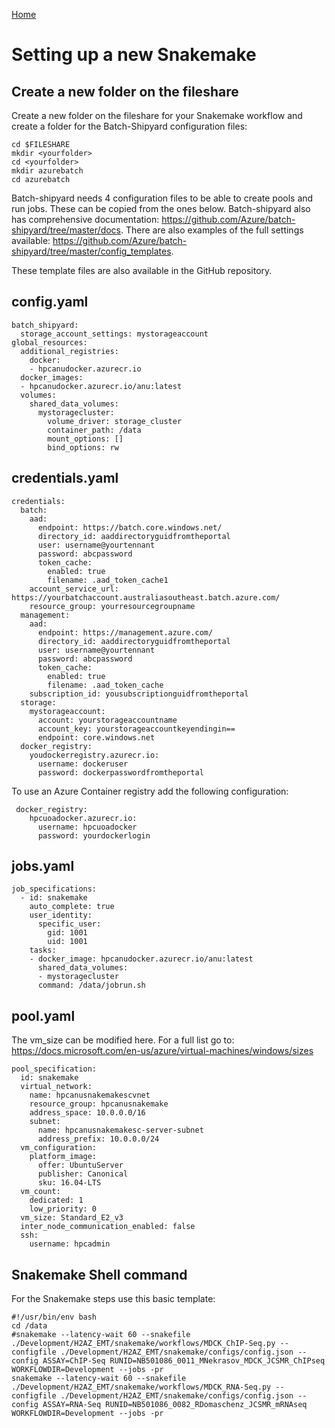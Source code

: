 [Home](../README.md) 

# Setting up a new Snakemake #

## Create a new folder on the fileshare ##

Create a new folder on the fileshare for your Snakemake workflow and create a folder for the Batch-Shipyard configuration files:

~~~~
cd $FILESHARE
mkdir <yourfolder>
cd <yourfolder>
mkdir azurebatch
cd azurebatch
~~~~

Batch-shipyard needs 4 configuration files to be able to create pools and run jobs. These can be copied from the ones below. Batch-shipyard also has comprehensive documentation: https://github.com/Azure/batch-shipyard/tree/master/docs. There are also examples of the full settings available: https://github.com/Azure/batch-shipyard/tree/master/config_templates.

These template files are also available in the GitHub repository.


## config.yaml ##

~~~~
batch_shipyard:
  storage_account_settings: mystorageaccount
global_resources:
  additional_registries:
    docker:
    - hpcanudocker.azurecr.io
  docker_images:
  - hpcanudocker.azurecr.io/anu:latest
  volumes:
    shared_data_volumes:
      mystoragecluster:
        volume_driver: storage_cluster
        container_path: /data
        mount_options: []
        bind_options: rw
~~~~

## credentials.yaml ##

~~~~
credentials:
  batch:
    aad:
      endpoint: https://batch.core.windows.net/
      directory_id: aaddirectoryguidfromtheportal
      user: username@yourtennant
      password: abcpassword
      token_cache:
        enabled: true
        filename: .aad_token_cache1
    account_service_url: https://yourbatchaccount.australiasoutheast.batch.azure.com/
    resource_group: yourresourcegroupname
  management:
    aad:
      endpoint: https://management.azure.com/
      directory_id: aaddirectoryguidfromtheportal
      user: username@yourtennant
      password: abcpassword
      token_cache:
        enabled: true
        filename: .aad_token_cache
    subscription_id: yousubscriptionguidfromtheportal
  storage:
    mystorageaccount:
      account: yourstorageaccountname
      account_key: yourstorageaccountkeyendingin==
      endpoint: core.windows.net
  docker_registry:
    youdockerregistry.azurecr.io:
      username: dockeruser
      password: dockerpasswordfromtheportal
~~~~

To use an Azure Container registry add the following configuration: 

~~~~
 docker_registry:
    hpcuoadocker.azurecr.io:
      username: hpcuoadocker
      password: yourdockerlogin
~~~~
## jobs.yaml ##

~~~~
job_specifications:
  - id: snakemake
    auto_complete: true
    user_identity:
      specific_user:
        gid: 1001
        uid: 1001
    tasks:
    - docker_image: hpcanudocker.azurecr.io/anu:latest
      shared_data_volumes:
      - mystoragecluster
      command: /data/jobrun.sh
~~~~


## pool.yaml ##

The vm_size can be modified here. For a full list go to: https://docs.microsoft.com/en-us/azure/virtual-machines/windows/sizes

~~~~
pool_specification:
  id: snakemake
  virtual_network:
    name: hpcanusnakemakescvnet
    resource_group: hpcanusnakemake
    address_space: 10.0.0.0/16
    subnet:
      name: hpcanusnakemakesc-server-subnet
      address_prefix: 10.0.0.0/24
  vm_configuration:
    platform_image:
      offer: UbuntuServer
      publisher: Canonical
      sku: 16.04-LTS
  vm_count:
    dedicated: 1
    low_priority: 0
  vm_size: Standard_E2_v3
  inter_node_communication_enabled: false
  ssh:
    username: hpcadmin

~~~~

## Snakemake Shell command ##

For the Snakemake steps use this basic template:

~~~~
#!/usr/bin/env bash
cd /data
#snakemake --latency-wait 60 --snakefile ./Development/H2AZ_EMT/snakemake/workflows/MDCK_ChIP-Seq.py --configfile ./Development/H2AZ_EMT/snakemake/configs/config.json --config ASSAY=ChIP-Seq RUNID=NB501086_0011_MNekrasov_MDCK_JCSMR_ChIPseq WORKFLOWDIR=Development --jobs -pr
snakemake --latency-wait 60 --snakefile ./Development/H2AZ_EMT/snakemake/workflows/MDCK_RNA-Seq.py --configfile ./Development/H2AZ_EMT/snakemake/configs/config.json --config ASSAY=RNA-Seq RUNID=NB501086_0082_RDomaschenz_JCSMR_mRNAseq WORKFLOWDIR=Development --jobs -pr

~~~~
		 
		 
		 
